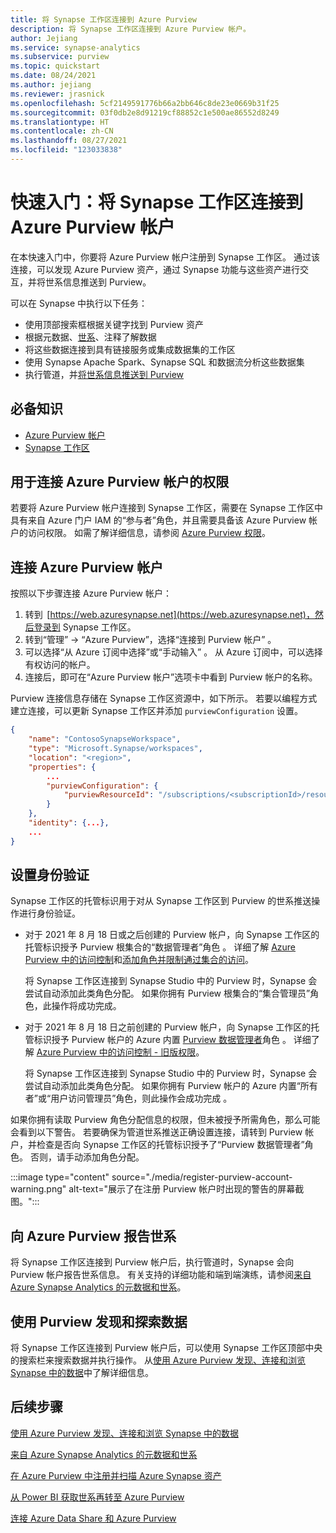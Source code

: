 ```yaml
---
title: 将 Synapse 工作区连接到 Azure Purview 
description: 将 Synapse 工作区连接到 Azure Purview 帐户。
author: Jejiang
ms.service: synapse-analytics
ms.subservice: purview
ms.topic: quickstart
ms.date: 08/24/2021
ms.author: jejiang
ms.reviewer: jrasnick
ms.openlocfilehash: 5cf2149591776b66a2bb646c8de23e0669b31f25
ms.sourcegitcommit: 03f0db2e8d91219cf88852c1e500ae86552d8249
ms.translationtype: HT
ms.contentlocale: zh-CN
ms.lasthandoff: 08/27/2021
ms.locfileid: "123033838"
---
```

# <a name="quickstartconnect-a-synapse-workspace-to-an-azure-purview-account"></a>快速入门：将 Synapse 工作区连接到 Azure Purview 帐户

在本快速入门中，你要将 Azure Purview 帐户注册到 Synapse 工作区。 通过该连接，可以发现 Azure Purview 资产，通过 Synapse 功能与这些资产进行交互，并将世系信息推送到 Purview。

可以在 Synapse 中执行以下任务：
- 使用顶部搜索框根据关键字找到 Purview 资产 
- 根据元数据、[世系](../../purview/catalog-lineage-user-guide.md)、注释了解数据 
- 将这些数据连接到具有链接服务或集成数据集的工作区 
- 使用 Synapse Apache Spark、Synapse SQL 和数据流分析这些数据集 
- 执行管道，并[将世系信息推送到 Purview](../../purview/how-to-lineage-azure-synapse-analytics.md)

## <a name="prerequisites"></a>必备知识 
- [Azure Purview 帐户](../../purview/create-catalog-portal.md) 
- [Synapse 工作区](../quickstart-create-workspace.md) 

## <a name="permissions-for-connecting-an-azure-purview-account"></a>用于连接 Azure Purview 帐户的权限 

若要将 Azure Purview 帐户连接到 Synapse 工作区，需要在 Synapse 工作区中具有来自 Azure 门户 IAM 的“参与者”角色，并且需要具备该 Azure Purview 帐户的访问权限。 如需了解详细信息，请参阅 [Azure Purview 权限](../../purview/catalog-permissions.md)。

## <a name="connect-an-azure-purview-account"></a>连接 Azure Purview 帐户  

按照以下步骤连接 Azure Purview 帐户：

1. 转到  [https://web.azuresynapse.net](https://web.azuresynapse.net)，然后登录到 Synapse 工作区。 
2. 转到“管理” -> “Azure Purview”，选择“连接到 Purview 帐户”  。
3. 可以选择“从 Azure 订阅中选择”或“手动输入” 。 从 Azure 订阅中，可以选择有权访问的帐户。
4. 连接后，即可在“Azure Purview 帐户”选项卡中看到 Purview 帐户的名称。 

Purview 连接信息存储在 Synapse 工作区资源中，如下所示。 若要以编程方式建立连接，可以更新 Synapse 工作区并添加 `purviewConfiguration` 设置。

```json
{
    "name": "ContosoSynapseWorkspace",
    "type": "Microsoft.Synapse/workspaces",
    "location": "<region>",
    "properties": {
        ...
        "purviewConfiguration": {
            "purviewResourceId": "/subscriptions/<subscriptionId>/resourceGroups/<resourceGroupname>/providers/Microsoft.Purview/accounts/<PurviewAccountName>"
        }
    },
    "identity": {...},
    ...
}
```

## <a name="set-up-authentication"></a>设置身份验证

Synapse 工作区的托管标识用于对从 Synapse 工作区到 Purview 的世系推送操作进行身份验证。

- 对于 2021 年 8 月 18 日或之后创建的 Purview 帐户，向 Synapse 工作区的托管标识授予 Purview 根集合的“数据管理者”角色  。 详细了解 [Azure Purview 中的访问控制](../../purview/catalog-permissions.md)和[添加角色并限制通过集合的访问](../../purview/how-to-create-and-manage-collections.md#add-roles-and-restrict-access-through-collections)。

    将 Synapse 工作区连接到 Synapse Studio 中的 Purview 时，Synapse 会尝试自动添加此类角色分配。 如果你拥有 Purview 根集合的“集合管理员”角色，此操作将成功完成。

- 对于 2021 年 8 月 18 日之前创建的 Purview 帐户，向 Synapse 工作区的托管标识授予 Purview 帐户的 Azure 内置 [Purview 数据管理者](../../role-based-access-control/built-in-roles.md#purview-data-curator)角色 。 详细了解 [Azure Purview 中的访问控制 - 旧版权限](../../purview/catalog-permissions.md#legacy-permission-guide)。

    将 Synapse 工作区连接到 Synapse Studio 中的 Purview 时，Synapse 会尝试自动添加此类角色分配。 如果你拥有 Purview 帐户的 Azure 内置“所有者”或“用户访问管理员”角色，则此操作会成功完成 。

如果你拥有读取 Purview 角色分配信息的权限，但未被授予所需角色，那么可能会看到以下警告。 若要确保为管道世系推送正确设置连接，请转到 Purview 帐户，并检查是否向 Synapse 工作区的托管标识授予了“Purview 数据管理者”角色。 否则，请手动添加角色分配。

:::image type="content" source="./media/register-purview-account-warning.png" alt-text="展示了在注册 Purview 帐户时出现的警告的屏幕截图。":::

## <a name="report-lineage-to-azure-purview"></a>向 Azure Purview 报告世系

将 Synapse 工作区连接到 Purview 帐户后，执行管道时，Synapse 会向 Purview 帐户报告世系信息。 有关支持的详细功能和端到端演练，请参阅[来自 Azure Synapse Analytics 的元数据和世系](../../purview/how-to-lineage-azure-synapse-analytics.md)。

## <a name="discover-and-explore-data-using-purview"></a>使用 Purview 发现和探索数据

将 Synapse 工作区连接到 Purview 帐户后，可以使用 Synapse 工作区顶部中央的搜索栏来搜索数据并执行操作。 从[使用 Azure Purview 发现、连接和浏览 Synapse 中的数据](how-to-discover-connect-analyze-azure-purview.md)中了解详细信息。

## <a name="nextsteps"></a>后续步骤 

[使用 Azure Purview 发现、连接和浏览 Synapse 中的数据](how-to-discover-connect-analyze-azure-purview.md)

[来自 Azure Synapse Analytics 的元数据和世系](../../purview/how-to-lineage-azure-synapse-analytics.md)

[在 Azure Purview 中注册并扫描 Azure Synapse 资产](../../purview/register-scan-azure-synapse-analytics.md)

[从 Power BI 获取世系再转至 Azure Purview](../../purview/how-to-lineage-powerbi.md)

[连接 Azure Data Share 和 Azure Purview](../../purview/how-to-link-azure-data-share.md)